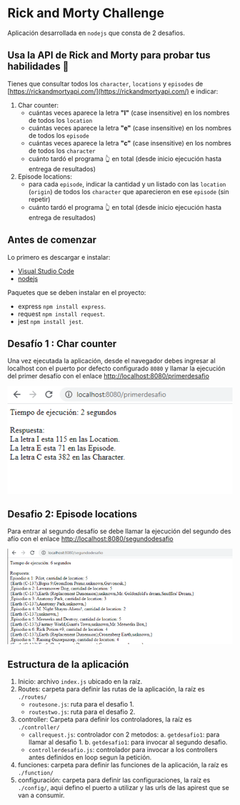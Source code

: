 # Rick and Morty Challenge

Aplicación desarrollada en `nodejs` que consta de 2 desafios.

## Usa la API de Rick and Morty para probar tus habilidades 🥼

Tienes que consultar todos los `character`, `locations` y `episodes` de [https://rickandmortyapi.com/](https://rickandmortyapi.com/) e indicar:

1. Char counter:
    - cuántas veces aparece la letra **"l"** (case insensitive) en los nombres de todos los `location`
    - cuántas veces aparece la letra **"e"** (case insensitive) en los nombres de todos los `episode`
    - cuántas veces aparece la letra **"c"** (case insensitive) en los nombres de todos los `character`
    - cuánto tardó el programa 👆 en total (desde inicio ejecución hasta entrega de resultados)
2. Episode locations:
    - para cada `episode`, indicar la cantidad y un listado con las `location` (`origin`) de todos los `character` que aparecieron en ese `episode` (sin repetir)
    - cuánto tardó el programa 👆 en total (desde inicio ejecución hasta entrega de resultados)

## Antes de comenzar

Lo primero es descargar e instalar:

* [Visual Studio Code](https://code.visualstudio.com/)
* [nodejs](https://nodejs.org/es/download/)

Paquetes que se deben instalar en el proyecto: 

* express `npm install express`.
* request `npm install request`.
* jest `npm install jest`.


## Desafío 1 : Char counter

Una vez ejecutada la aplicación, desde el navegador debes ingresar al localhost con el puerto por defecto configurado `8080` y llamar la ejecución del primer desafío con el enlace [http://localhost:8080/primerdesafio](http://localhost:8080/primerdesafio/)

<div style="text-align: center;" >
<img src="img/desafio1.png" width=600 />
</div>

## Desafio 2: Episode locations

Para entrar al segundo desafío se debe llamar la ejecución del segundo desafío con el enlace [http://localhost:8080/segundodesafio](http://localhost:8080/segundodesafio/)

<div style="text-align: center;" >
<img src="img/desafio2.png" width=600 />
</div>

## Estructura de la aplicación

1. Inicio: archivo `index.js` ubicado en la raíz.
2. Routes: carpeta para definir las rutas de la aplicación, la raíz es `./routes/`
    - `routesone.js`: ruta para el desafio 1.
    - `routestwo.js`: ruta para el desafio 2.
3. controller: Carpeta para definir los controladores, la raíz es `./controller/`
    - `callrequest.js`: controlador con 2 metodos:
            a. `getdesafio1`: para llamar al desafio 1.
            b. `getdesafio1`: para invocar al segundo desafio.
    - `controllerdesafio.js`: controlador para invocar a los controllers antes definidos en loop segun la petición.
4. funciones: carpeta para definir las funciones de la aplicación, la raíz es `./function/`
5. configuración: carpeta para definir las configuraciones, la raíz es `./config/`, aqui defino el puerto a utilizar y las urls de las apirest que se van a consumir.